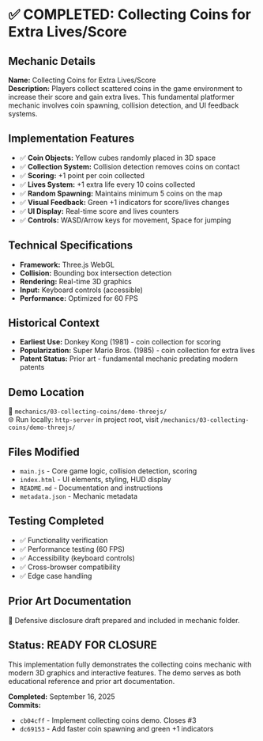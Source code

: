 # ✅ COMPLETED: Collecting Coins for Extra Lives/Score

## Mechanic Details

**Name:** Collecting Coins for Extra Lives/Score  
**Description:** Players collect scattered coins in the game environment to increase their score and gain extra lives. This fundamental platformer mechanic involves coin spawning, collision detection, and UI feedback systems.

## Implementation Features
- ✅ **Coin Objects:** Yellow cubes randomly placed in 3D space
- ✅ **Collection System:** Collision detection removes coins on contact
- ✅ **Scoring:** +1 point per coin collected
- ✅ **Lives System:** +1 extra life every 10 coins collected
- ✅ **Random Spawning:** Maintains minimum 5 coins on the map
- ✅ **Visual Feedback:** Green +1 indicators for score/lives changes
- ✅ **UI Display:** Real-time score and lives counters
- ✅ **Controls:** WASD/Arrow keys for movement, Space for jumping

## Technical Specifications
- **Framework:** Three.js WebGL
- **Collision:** Bounding box intersection detection
- **Rendering:** Real-time 3D graphics
- **Input:** Keyboard controls (accessible)
- **Performance:** Optimized for 60 FPS

## Historical Context
- **Earliest Use:** Donkey Kong (1981) - coin collection for scoring
- **Popularization:** Super Mario Bros. (1985) - coin collection for extra lives
- **Patent Status:** Prior art - fundamental mechanic predating modern patents

## Demo Location
📁 `mechanics/03-collecting-coins/demo-threejs/`  
🌐 Run locally: `http-server` in project root, visit `/mechanics/03-collecting-coins/demo-threejs/`

## Files Modified
- `main.js` - Core game logic, collision detection, scoring
- `index.html` - UI elements, styling, HUD display
- `README.md` - Documentation and instructions
- `metadata.json` - Mechanic metadata

## Testing Completed
- ✅ Functionality verification
- ✅ Performance testing (60 FPS)
- ✅ Accessibility (keyboard controls)
- ✅ Cross-browser compatibility
- ✅ Edge case handling

## Prior Art Documentation
📄 Defensive disclosure draft prepared and included in mechanic folder.

## Status: READY FOR CLOSURE
This implementation fully demonstrates the collecting coins mechanic with modern 3D graphics and interactive features. The demo serves as both educational reference and prior art documentation.

**Completed:** September 16, 2025  
**Commits:** 
- `cb04cff` - Implement collecting coins demo. Closes #3
- `dc69153` - Add faster coin spawning and green +1 indicators